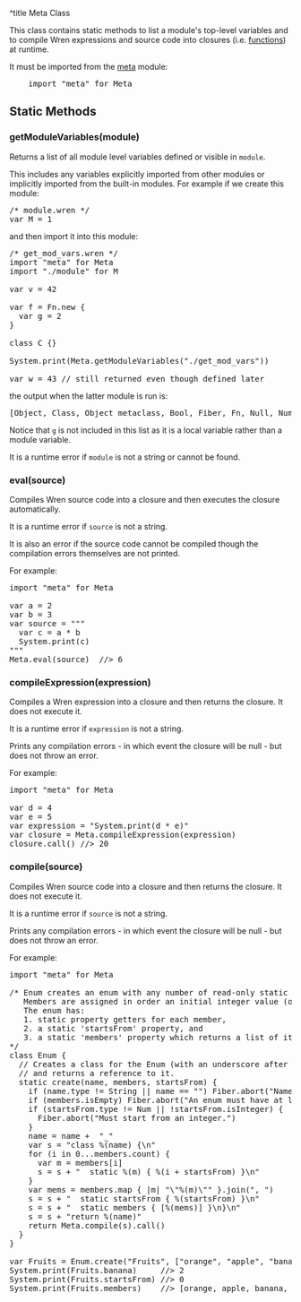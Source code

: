 ^title Meta Class

This class contains static methods to list a module's top-level variables and to compile Wren expressions and source code into closures (i.e. [functions](functions.html)) at runtime.

It must be imported from the [meta](meta.html) module:

<pre class="snippet">
    import "meta" for Meta
</pre>

## Static Methods

### **getModuleVariables**(module)

Returns a list of all module level variables defined or visible in `module`.

This includes any variables explicitly imported from other modules or implicitly imported from the built-in modules. For example if we create this module:

<pre class="snippet">
/* module.wren */
var M = 1
</pre>

and then import it into this module:

<pre class="snippet">
/* get_mod_vars.wren */
import "meta" for Meta
import "./module" for M

var v = 42

var f = Fn.new {
  var g = 2
}

class C {}

System.print(Meta.getModuleVariables("./get_mod_vars"))

var w = 43 // still returned even though defined later
</pre>

the output when the latter module is run is:

<pre class="snippet">
[Object, Class, Object metaclass, Bool, Fiber, Fn, Null, Num, Sequence, MapSequence, SkipSequence, TakeSequence, WhereSequence, List, String, StringByteSequence, StringCodePointSequence, Map, MapKeySequence, MapValueSequence, MapEntry, Range, System, Meta, M, v, f, C, w]
</pre>

Notice that `g` is not included in this list as it is a local variable rather than a module variable.

It is a runtime error if `module` is not a string or cannot be found.

### **eval**(source)

Compiles Wren source code into a closure and then executes the closure automatically.

It is a runtime error if `source` is not a string.

It is also an error if the source code cannot be compiled though the compilation errors themselves are not printed.

For example:

<pre class="snippet">
import "meta" for Meta

var a = 2
var b = 3
var source = """
  var c = a * b
  System.print(c)
"""
Meta.eval(source)  //> 6
</pre>

### **compileExpression**(expression)

Compiles a Wren expression into a closure and then returns the closure. It does not execute it.

It is a runtime error if `expression` is not a string.

Prints any compilation errors - in which event the closure will be null - but does not throw an error.

For example:

<pre class="snippet">
import "meta" for Meta

var d = 4
var e = 5
var expression = "System.print(d * e)"
var closure = Meta.compileExpression(expression)
closure.call() //> 20
</pre>

### **compile**(source)

Compiles Wren source code into a closure and then returns the closure. It does not execute it.

It is a runtime error if `source` is not a string.


Prints any compilation errors - in which event the closure will be null - but does not throw an error.

For example:

<pre class="snippet">
import "meta" for Meta

/* Enum creates an enum with any number of read-only static members.
   Members are assigned in order an initial integer value (often 0), incremented by 1 each time.
   The enum has:
   1. static property getters for each member,
   2. a static 'startsFrom' property, and
   3. a static 'members' property which returns a list of its members as strings.
*/
class Enum {
  // Creates a class for the Enum (with an underscore after the name to avoid duplicate definition)
  // and returns a reference to it.
  static create(name, members, startsFrom) {
    if (name.type != String || name == "") Fiber.abort("Name must be a non-empty string.")
    if (members.isEmpty) Fiber.abort("An enum must have at least one member.")
    if (startsFrom.type != Num || !startsFrom.isInteger) {
      Fiber.abort("Must start from an integer.")
    }
    name = name +  "_"
    var s = "class %(name) {\n"
    for (i in 0...members.count) {
      var m = members[i]
      s = s + "  static %(m) { %(i + startsFrom) }\n"
    }
    var mems = members.map { |m| "\"%(m)\"" }.join(", ")
    s = s + "  static startsFrom { %(startsFrom) }\n"
    s = s + "  static members { [%(mems)] }\n}\n"
    s = s + "return %(name)"
    return Meta.compile(s).call()
  }
}

var Fruits = Enum.create("Fruits", ["orange", "apple", "banana", "lemon"], 0)
System.print(Fruits.banana)     //> 2
System.print(Fruits.startsFrom) //> 0
System.print(Fruits.members)    //> [orange, apple, banana, lemon]
</pre>
